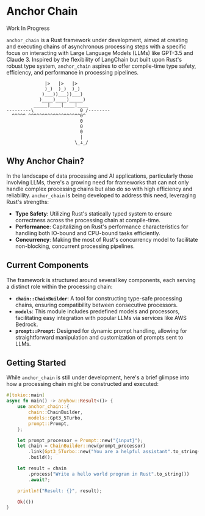 # Anchor Chain

Work In Progress

`anchor_chain` is a Rust framework under development, aimed at creating and executing chains of asynchronous processing steps with a specific focus on interacting with Large Language Models (LLMs) like GPT-3.5 and Claude 3. Inspired by the flexibility of LangChain but built upon Rust's robust type system, `anchor_chain` aspires to offer compile-time type safety, efficiency, and performance in processing pipelines.

```text
              |>   |>   |>
              )_)  )_)  )_)
             )___))___))___)
            )____)____)_____)
          _____|____|____|____
---------\                 0 /--------
  ^^^^^ ^^^^^^^^^^^^^^^^^^^0^
                           0
                           0
                           0
                           |
                         \_⟂_/
```

## Why Anchor Chain?

In the landscape of data processing and AI applications, particularly those involving LLMs, there's a growing need for frameworks that can not only handle complex processing chains but also do so with high efficiency and reliability. `anchor_chain` is being developed to address this need, leveraging Rust's strengths:

- **Type Safety**: Utilizing Rust's statically typed system to ensure correctness across the processing chain at compile-time.
- **Performance**: Capitalizing on Rust's performance characteristics for handling both IO-bound and CPU-bound tasks efficiently.
- **Concurrency**: Making the most of Rust's concurrency model to facilitate non-blocking, concurrent processing pipelines.

## Current Components

The framework is structured around several key components, each serving a distinct role within the processing chain:

- **`chain::ChainBuilder`**: A tool for constructing type-safe processing chains, ensuring compatibility between consecutive processors.
- **`models`**: This module includes predefined models and processors, facilitating easy integration with popular LLMs via services like AWS Bedrock.
- **`prompt::Prompt`**: Designed for dynamic prompt handling, allowing for straightforward manipulation and customization of prompts sent to LLMs.

## Getting Started

While `anchor_chain` is still under development, here's a brief glimpse into how a processing chain might be constructed and executed:

```rust
#[tokio::main]
async fn main() -> anyhow::Result<()> {
    use anchor_chain::{
        chain::ChainBuilder,
        models::Gpt3_5Turbo,
        prompt::Prompt,
    };

    let prompt_processor = Prompt::new("{input}");
    let chain = ChainBuilder::new(prompt_processor)
        .link(Gpt3_5Turbo::new("You are a helpful assistant".to_string()).await)
        .build();

    let result = chain
        .process("Write a hello world program in Rust".to_string())
        .await?;

    println!("Result: {}", result);

    Ok(())
}
```
